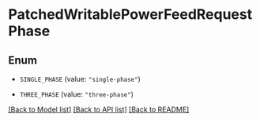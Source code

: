 # PatchedWritablePowerFeedRequestPhase

## Enum


* `SINGLE_PHASE` (value: `"single-phase"`)

* `THREE_PHASE` (value: `"three-phase"`)


[[Back to Model list]](../README.md#documentation-for-models) [[Back to API list]](../README.md#documentation-for-api-endpoints) [[Back to README]](../README.md)



